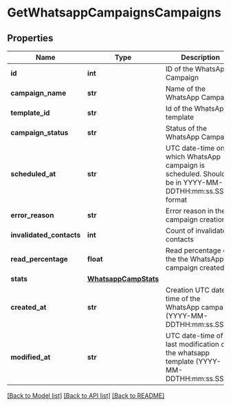 # GetWhatsappCampaignsCampaigns

## Properties
Name | Type | Description | Notes
------------ | ------------- | ------------- | -------------
**id** | **int** | ID of the WhatsApp Campaign | 
**campaign_name** | **str** | Name of the WhatsApp Campaign | 
**template_id** | **str** | Id of the WhatsApp template | 
**campaign_status** | **str** | Status of the WhatsApp Campaign | 
**scheduled_at** | **str** | UTC date-time on which WhatsApp campaign is scheduled. Should be in YYYY-MM-DDTHH:mm:ss.SSSZ format | 
**error_reason** | **str** | Error reason in the campaign creation | [optional] 
**invalidated_contacts** | **int** | Count of invalidated contacts | [optional] 
**read_percentage** | **float** | Read percentage of the the WhatsApp campaign created | [optional] 
**stats** | [**WhatsappCampStats**](WhatsappCampStats.md) |  | [optional] 
**created_at** | **str** | Creation UTC date-time of the WhatsApp campaign (YYYY-MM-DDTHH:mm:ss.SSSZ) | 
**modified_at** | **str** | UTC date-time of last modification of the whatsapp template (YYYY-MM-DDTHH:mm:ss.SSSZ) | 

[[Back to Model list]](../README.md#documentation-for-models) [[Back to API list]](../README.md#documentation-for-api-endpoints) [[Back to README]](../README.md)


